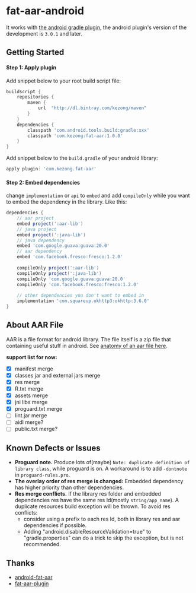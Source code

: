 # fat-aar-android

It works with [the android gradle plugin][3], the android plugin's version of the development is `3.0.1` and later.

## Getting Started

#### Step 1: Apply plugin

Add snippet below to your root build script file:

```gradle
buildscript {
    repositories {
        maven {
            url  "http://dl.bintray.com/kezong/maven"
        }
    }
    dependencies {
        classpath 'com.android.tools.build:gradle:xxx'
        classpath 'com.kezong:fat-aar:1.0.0'
    }
}
```

Add snippet below to the `build.gradle` of your android library:

```gradle
apply plugin: 'com.kezong.fat-aar'
```

#### Step 2: Embed dependencies

change `implementation` or `api` to `embed` and add `compileOnly` while you want to embed the dependency in the library. Like this:

```gradle
dependencies {
    // aar project
    embed project(':aar-lib')
    // java project
    embed project(':java-lib')
    // java dependency
    embed 'com.google.guava:guava:20.0'
    // aar dependency
    embed 'com.facebook.fresco:fresco:1.2.0'
  
	compileOnly project(':aar-lib')
	compileOnly project(':java-lib')
	compileOnly 'com.google.guava:guava:20.0'
	compileOnly 'com.facebook.fresco:fresco:1.2.0'
	
    // other dependencies you don't want to embed in
    implementation 'com.squareup.okhttp3:okhttp:3.6.0'
}
```

## About AAR File

AAR is a file format for android library.
The file itself is a zip file that containing useful stuff in android.
See [anatomy of an aar file here][2].

**support list for now:**

- [x] manifest merge
- [x] classes jar and external jars merge
- [x] res merge
- [x] R.txt merge
- [x] assets merge
- [x] jni libs merge
- [x] proguard.txt merge
- [ ] lint.jar merge
- [ ] aidl merge?
- [ ] public.txt merge?

## Known Defects or Issues

* **Proguard note.** Produce lots of(maybe) `Note: duplicate definition of library class`, while proguard is on. A workaround is to add `-dontnote` in `proguard-rules.pro`.
* **The overlay order of res merge is changed:** Embedded dependency has higher priority than other dependencies.
* **Res merge conflicts.** If the library res folder and embedded dependencies res have the same res Id(mostly `string/app_name`). A duplicate resources build exception will be thrown. To avoid res conflicts:
  * consider using a prefix to each res Id, both in library res and aar dependencies if possible. 
  * Adding "android.disableResourceValidation=true" to "gradle.properties" can do a trick to skip the exception, but is not recommended.
  

## Thanks
* [android-fat-aar][1]
* [fat-aar-plugin][4]

[1]: https://github.com/adwiv/android-fat-aar
[2]: https://developer.android.com/studio/projects/android-library.html#aar-contents
[3]: https://developer.android.com/studio/releases/gradle-plugin.html
[4]: https://github.com/Vigi0303/fat-aar-plugin

